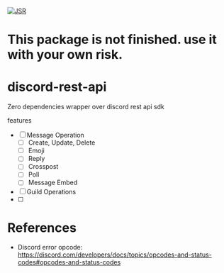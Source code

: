 [![JSR](https://jsr.io/badges/@andiputraw/discord-rest-api-sdk)](https://jsr.io/@andiputraw/discord-rest-api-sdk)

# This package is not finished. use it with your own risk.

# discord-rest-api

Zero dependencies wrapper over discord rest api sdk

features

- [ ] Message Operation
  - [ ] Create, Update, Delete
  - [ ] Emoji
  - [ ] Reply
  - [ ] Crosspost
  - [ ] Poll
  - [ ] Message Embed
- [ ] Guild Operations
- [ ]

# References

- Discord error opcode: https://discord.com/developers/docs/topics/opcodes-and-status-codes#opcodes-and-status-codes
